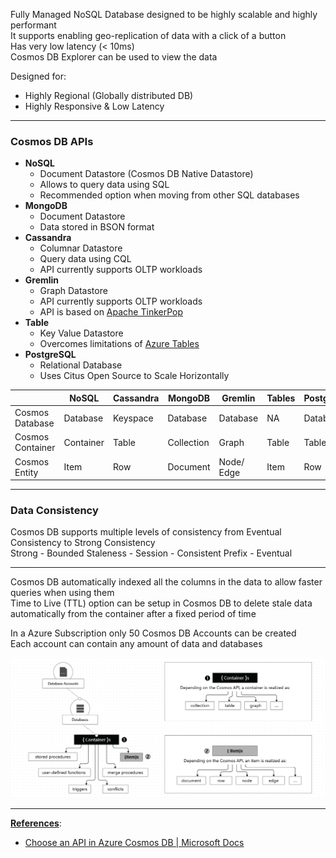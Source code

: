 Fully Managed NoSQL Database designed to be highly scalable and highly performant  
It supports enabling geo-replication of data with a click of a button  
Has very low latency (\< 10ms)  
Cosmos DB Explorer can be used to view the data

Designed for:

* Highly Regional (Globally distributed DB)
* Highly Responsive & Low Latency

---

### Cosmos DB APIs

* **NoSQL**
	* Document Datastore (Cosmos DB Native Datastore)
	* Allows to query data using SQL
	* Recommended option when moving from other SQL databases
* **MongoDB**
	* Document Datastore
	* Data stored in BSON format
* **Cassandra**
	* Columnar Datastore
	* Query data using CQL
	* API currently supports OLTP workloads
* **Gremlin**
	* Graph Datastore
	* API currently supports OLTP workloads
	* API is based on [Apache TinkerPop](Apache%20TinkerPop.md)
* **Table**
	* Key Value Datastore
	* Overcomes limitations of [Azure Tables](../Azure%20Tables/Azure%20Tables.md)
* **PostgreSQL**
	* Relational Database
	* Uses Citus Open Source to Scale Horizontally

|                  | NoSQL     | Cassandra | MongoDB    | Gremlin    | Tables | PostgreSQL |
| ---------------- | --------- | --------- | ---------- | ---------- | ------ | ---------- |
| Cosmos Database  | Database  | Keyspace  | Database   | Database   | NA     | Database   |
| Cosmos Container | Container | Table     | Collection | Graph      | Table  | Table      |
| Cosmos Entity    | Item      | Row       | Document   | Node/ Edge | Item   | Row        |

---

### Data Consistency

Cosmos DB supports multiple levels of consistency from Eventual Consistency to Strong Consistency  
Strong - Bounded Staleness - Session - Consistent Prefix - Eventual

---

Cosmos DB automatically indexed all the columns in the data to allow faster queries when using them  
Time to Live (TTL) option can be setup in Cosmos DB to delete stale data automatically from the container after a fixed period of time

In a Azure Subscription only 50 Cosmos DB Accounts can be created  
Each account can contain any amount of data and databases

![Cosmos DB Structure|600](../../images/cosmos_db_structure.png)

---

**<u>References</u>**:
* [Choose an API in Azure Cosmos DB | Microsoft Docs](https://docs.microsoft.com/en-us/azure/cosmos-db/choose-api)
